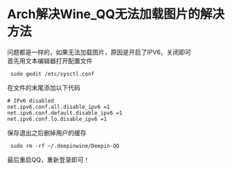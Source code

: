# Arch解决Wine_QQ无法加载图片的解决方法
问题都是一样的，如果无法加载图片，原因是开启了IPV6，关闭即可<br>
首先用文本编辑器打开配置文件

```
 sudo gedit /etc/sysctl.conf
```

在文件的末尾添加以下代码

```
# IPv6 disabled
net.ipv6.conf.all.disable_ipv6 =1
net.ipv6.conf.default.disable_ipv6 =1
net.ipv6.conf.lo.disable_ipv6 =1
```
保存退出之后删掉用户的缓存

```
 sudo rm -rf ~/.deepinwine/Deepin-QQ
```

最后重启QQ，重新登录即可！
